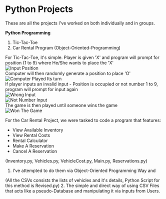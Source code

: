 # Python Projects

These are all the projects I've worked on both individually and in groups.


**Python Programming**
1. Tic-Tac-Toe
2. Car Rental Program (Object-Oriented-Programming)


For Tic-Tac-Toe, it's simple. 
Player is given 'X' and program will prompt for position (1 to 9) where He/She wants to place the 'X'\
![Input Position](https://user-images.githubusercontent.com/88434211/135615183-67b5406d-a1f7-4dca-92f3-6c4d769663af.png)\
Computer will then randomly generate a position to place 'O'\
![Computer Played Its turn](https://user-images.githubusercontent.com/88434211/135615182-040025ed-992c-4ed0-9b90-522ebaa90680.png)\
If player inputs an invalid input - Position is occupied or not number 1 to 9, program will prompt for input again\
![Wrong Input](https://user-images.githubusercontent.com/88434211/135615179-a54f497c-d8e1-465d-bc03-12ff3c225a9d.png)\
![Not Number Input](https://user-images.githubusercontent.com/88434211/135615175-37866ad0-520c-4ab8-b96d-7697c1982f7b.png)\
The game is then played until someone wins the game\
![Won The Game](https://user-images.githubusercontent.com/88434211/135615178-2e5531c4-a248-4883-9170-a70779a39f34.png)  


For the Car Rental Project, we were tasked to code a program that features:
- View Available Inventory
- View Rental Costs
- Rental Calculator
- Make A Reservation
- Cancel A Reservation

(Inventory.py, Vehicles.py, VehicleCost.py, Main.py, Reservations.py) 
1. I've attempted to do them via Object-Oriented Programming Way and 
 
(All the CSVs consists the lists of vehicles and it's details, Python Script for this method is Revised.py)
2. The simple and direct way of using CSV Files that acts like a pseudo-Database and manipulating it via inputs from Users.
